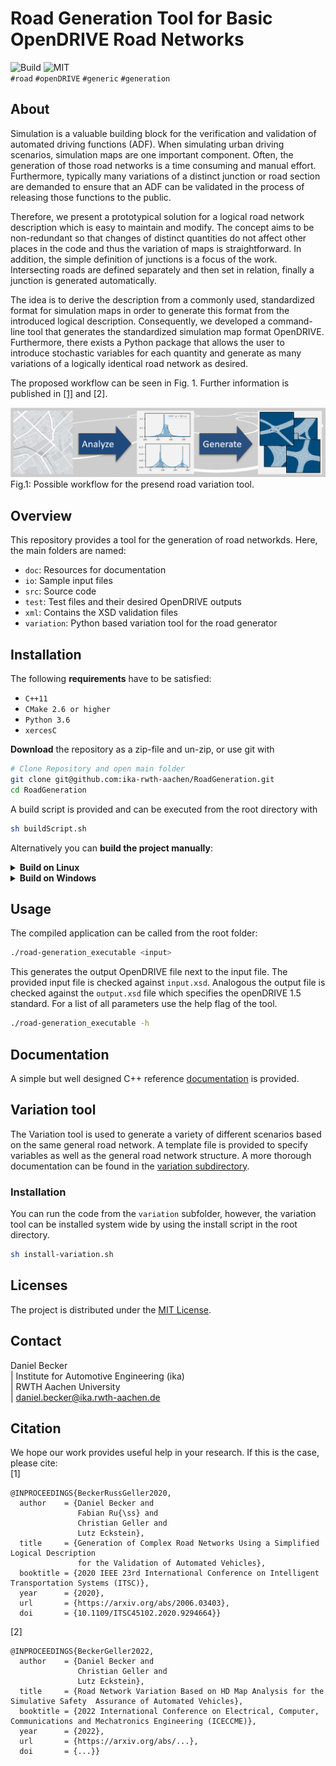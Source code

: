 # Road Generation Tool for Basic OpenDRIVE Road Networks

![Build](https://github.com/ika-rwth-aachen/RoadGeneration/actions/workflows/build.yml/badge.svg?branch=main) ![MIT](https://img.shields.io/badge/license-MIT-blue.svg)  
``#road`` ``#openDRIVE`` ``#generic`` ``#generation``

<!--<div align="center">
    <img src="/doc/logo.jpg" width="350px"</img> 
</div>-->

## About

Simulation is a valuable building block for the verification and validation of automated driving functions (ADF). When simulating urban driving scenarios, simulation maps are one important component. Often, the generation of those road networks is a time consuming and manual effort. Furthermore, typically many variations of a distinct junction or road section are demanded to ensure that an ADF can be validated in the process of releasing those functions to the public.  

Therefore, we present a prototypical solution for a logical road network description which is easy to maintain and modify. The concept aims to be non-redundant so that changes of distinct quantities do not affect other places in the code and thus the variation of maps is straightforward. In addition, the simple definition of junctions is a focus of the work. Intersecting roads are defined separately and then set in relation, finally a junction is generated automatically.  

The idea is to derive the description from a commonly used, standardized format for simulation maps in order to generate this format from the introduced logical description. Consequently, we developed a command-line tool that generates the standardized simulation map format OpenDRIVE. Furthermore, there exists a Python package that allows the user to introduce stochastic variables for each quantity and generate as many variations of a logically identical road network as desired.

The proposed workflow can be seen in Fig. 1. Further information is published in [[1]](https://arxiv.org/abs/2006.03403) and [2].    
<div align="center">
    <img src="docs/motivation.png"</img> 
</div>
Fig.1: Possible workflow for the presend road variation tool.


## Overview

This repository provides a tool for the generation of road networkds. Here, the main folders are named:

- `doc`: Resources for documentation
- `io`: Sample input files
- `src`: Source code
- `test`: Test files and their desired OpenDRIVE outputs
- `xml`: Contains the XSD validation files
- `variation`: Python based variation tool for the road generator

## Installation

The following **requirements** have to be satisfied:

- ``C++11``
- ``CMake 2.6 or higher``
- ``Python 3.6``
- ``xercesC``

**Download** the repository as a zip-file and un-zip, or use git with

```bash
# Clone Repository and open main folder
git clone git@github.com:ika-rwth-aachen/RoadGeneration.git
cd RoadGeneration
```

A build script is provided and can be executed from the root directory with

```bash
sh buildScript.sh
```

Alternatively you can **build the project manually**:

<details><summary><b>Build on Linux</b></summary>

1. Install [`xercesC`](https://xerces.apache.org/xerces-c/)

    You can use a packet manager
    ```bash
    sudo apt install libxerces-c-dev
    ```
    Or download the source directly
    ```bash
    curl https://mirrors.gigenet.com/apache//xerces/c/3/sources/xerces-c-3.2.3.tar.gz --output xerces-c-3.2.3.tar.gz
    ```
    and unpack it with
    ```bash
    gzip -d xerces-c-3.2.3.tar.gz
    tar -xf xerces-c-3.2.3.tar
    ```
    Finally build the source files as instructed [here](https://xerces.apache.org/xerces-c/build-3.html).

2. Build the Road-generation tool
```bash
    mkdir -p build
    cd build
    cmake -DCMAKE_BUILD_TYPE=Release -DCMAKE_INSTALL_PREFIX=../bin ..
    cmake --build .
```
</details>


<details><summary><b>Build on Windows</b></summary>

THIS IS SUBJECT TO CHANGE
1. Install [`xercesC`](https://xerces.apache.org/xerces-c/)

    You can use a packet manager
    ```bash
    sudo apt install libxerces-c-dev
    ```
    Or download the source directly
    ```bash
    curl https://mirrors.gigenet.com/apache//xerces/c/3/sources/xerces-c-3.2.3.tar.gz --output xerces-c-3.2.3.tar.gz
    ```
    and unpack it with
    ```bash
    gzip -d xerces-c-3.2.3.tar.gz
    tar -xf xerces-c-3.2.3.tar
    ```
    Finally build the source files as instructed [here](https://xerces.apache.org/xerces-c/build-3.html).

2. Build the Road-generation tool
```bash
    mkdir -p build
    cd build
    cmake -DCMAKE_BUILD_TYPE=Release -DCMAKE_INSTALL_PREFIX=../bin ..
    cmake --build .
```
</details>

## Usage

The compiled application can be called from the root folder:

```bash
./road-generation_executable <input>
```

This generates the output OpenDRIVE file next to the input file. The provided input file is checked against ``input.xsd``. Analogous the output file is checked against the ``output.xsd`` file which specifies the openDRIVE 1.5 standard. For a list of all parameters use the help flag of the tool.

```bash
./road-generation_executable -h
```

## Documentation

A simple but well designed C++ reference [documentation](https://ika-rwth-aachen.github.io/RoadGeneration/index.html) is provided.

## Variation tool

The Variation tool is used to generate a variety of different scenarios based on the same general road network. A template file is provided to specify variables as well as the general road network structure. A more thorough documentation can be found in the [variation subdirectory](variation/README.md).

### Installation

You can run the code from the `variation` subfolder, however, the variation tool can be installed system wide by using the install script in the root directory.

```bash
sh install-variation.sh
```

## Licenses

The project is distributed under the [MIT License](LICENSE.md).

## Contact

Daniel Becker  
| Institute for Automotive Engineering (ika)  
| RWTH Aachen University  
| daniel.becker@ika.rwth-aachen.de  

## Citation

We hope our work provides useful help in your research. If this is the case, please cite:  
[1]
```
@INPROCEEDINGS{BeckerRussGeller2020,
  author    = {Daniel Becker and
               Fabian Ru{\ss} and
               Christian Geller and
               Lutz Eckstein},
  title     = {Generation of Complex Road Networks Using a Simplified Logical Description
               for the Validation of Automated Vehicles},
  booktitle = {2020 IEEE 23rd International Conference on Intelligent Transportation Systems (ITSC)},
  year      = {2020},
  url       = {https://arxiv.org/abs/2006.03403},
  doi       = {10.1109/ITSC45102.2020.9294664}}
```
[2]
```
@INPROCEEDINGS{BeckerGeller2022,
  author    = {Daniel Becker and
               Christian Geller and
               Lutz Eckstein},
  title     = {Road Network Variation Based on HD Map Analysis for the Simulative Safety  Assurance of Automated Vehicles},
  booktitle = {2022 International Conference on Electrical, Computer, Communications and Mechatronics Engineering (ICECCME)},
  year      = {2022},
  url       = {https://arxiv.org/abs/...},
  doi       = {...}}
```